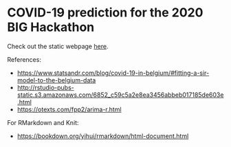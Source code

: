 # COVID-19 prediction for the 2020 BIG Hackathon

Check out the static webpage [here](https://ajpfahnl.github.io/COVID19-prediction/).

References:

* https://www.statsandr.com/blog/covid-19-in-belgium/#fitting-a-sir-model-to-the-belgium-data
* http://rstudio-pubs-static.s3.amazonaws.com/6852_c59c5a2e8ea3456abbeb017185de603e.html
* https://otexts.com/fpp2/arima-r.html

For RMarkdown and Knit:

* https://bookdown.org/yihui/rmarkdown/html-document.html
